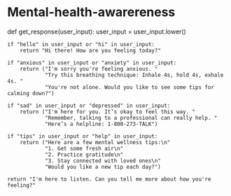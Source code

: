 # Mental-health-awarereness
def get_response(user_input):
    user_input = user_input.lower()

    if "hello" in user_input or "hi" in user_input:
        return "Hi there! How are you feeling today?"

    if "anxious" in user_input or "anxiety" in user_input:
        return ("I'm sorry you're feeling anxious. "
                "Try this breathing technique: Inhale 4s, hold 4s, exhale 4s. "
                "You're not alone. Would you like to see some tips for calming down?")

    if "sad" in user_input or "depressed" in user_input:
        return ("I'm here for you. It’s okay to feel this way. "
                "Remember, talking to a professional can really help. "
                "Here’s a helpline: 1-800-273-TALK")

    if "tips" in user_input or "help" in user_input:
        return ("Here are a few mental wellness tips:\n"
                "1. Get some fresh air\n"
                "2. Practice gratitude\n"
                "3. Stay connected with loved ones\n"
                "Would you like a new tip each day?")

    return "I'm here to listen. Can you tell me more about how you're feeling?"
